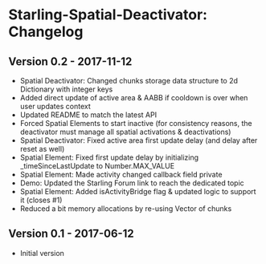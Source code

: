 Starling-Spatial-Deactivator: Changelog
=======================================

Version 0.2 - 2017-11-12
------------------------

- Spatial Deactivator: Changed chunks storage data structure to 2d Dictionary with integer keys
- Added direct update of active area & AABB if cooldown is over when user updates context
- Updated README to match the latest API
- Forced Spatial Elements to start inactive (for consistency reasons, the deactivator must manage all spatial activations & deactivations)
- Spatial Deactivator: Fixed active area first update delay (and delay after reset as well)
- Spatial Element: Fixed first update delay by initializing _timeSinceLastUpdate to Number.MAX_VALUE
- Spatial Element: Made activity changed callback field private
- Demo: Updated the Starling Forum link to reach the dedicated topic 
- Spatial Element: Added isActivityBridge flag & updated logic to support it (closes #1)
- Reduced a bit memory allocations by re-using Vector of chunks

Version 0.1 - 2017-06-12
------------------------

- Initial version